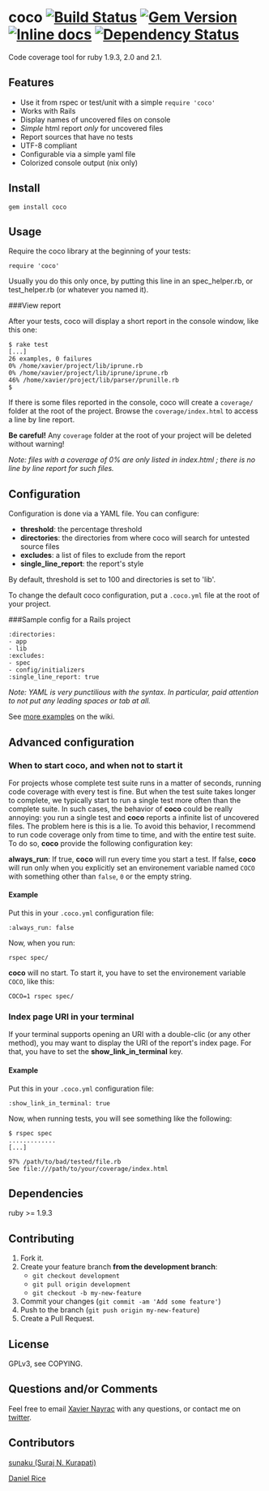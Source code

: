 coco [![Build Status](https://travis-ci.org/lkdjiin/coco.png)](https://travis-ci.org/lkdjiin/coco) [![Gem Version](https://badge.fury.io/rb/coco.png)](http://badge.fury.io/rb/coco) [![Inline docs](http://inch-pages.github.io/github/lkdjiin/coco.png)](http://inch-pages.github.io/github/lkdjiin/coco) [![Dependency Status](https://gemnasium.com/lkdjiin/coco.svg)](https://gemnasium.com/lkdjiin/coco)
==============================

Code coverage tool for ruby 1.9.3, 2.0 and 2.1.

Features
--------------------------------

* Use it from rspec or test/unit with a simple `require 'coco'`
* Works with Rails
* Display names of uncovered files on console
* _Simple_ html report _only_ for uncovered files
* Report sources that have no tests
* UTF-8 compliant
* Configurable via a simple yaml file
* Colorized console output (nix only)


Install
--------------------------------

    gem install coco

Usage
--------------------------------
Require the coco library at the beginning of your tests:

    require 'coco'

Usually you do this only once, by putting this line in an spec_helper.rb,
or test_helper.rb (or whatever you named it).

###View report

After your tests, coco will display a short report in the console window, like this one:

    $ rake test
    [...]
    26 examples, 0 failures
    0% /home/xavier/project/lib/iprune.rb
    0% /home/xavier/project/lib/iprune/iprune.rb
    46% /home/xavier/project/lib/parser/prunille.rb
    $

If there is some files reported in the console, coco will create a `coverage/`
folder at the root of the project. Browse the `coverage/index.html` to access
a line by line report.

**Be careful!** Any `coverage` folder at the root of your project will be
deleted without warning!

_Note: files with a coverage of 0% are only listed in index.html ; there
is no line by line report for such files._

Configuration
----------------------------------

Configuration is done via a YAML file. You can configure:

* __threshold__: the percentage threshold
* __directories__: the directories from where coco will search for untested source files
* __excludes__: a list of files to exclude from the report
* __single_line_report__: the report's style

By default, threshold is set to 100 and directories is set to 'lib'.

To change the default coco configuration, put a `.coco.yml` file at the root of your project.


###Sample config for a Rails project

    :directories: 
    - app
    - lib
    :excludes:
    - spec
    - config/initializers
    :single_line_report: true

_Note: YAML is very punctilious with the syntax. In particular, paid attention
to not put any leading spaces or tab at all._

See [more examples](https://github.com/lkdjiin/coco/wiki) on the wiki.

Advanced configuration
---------------------------------

### When to start coco, and when not to start it
For projects whose complete test suite runs in a matter of seconds,
running code coverage with every test is fine.
But when the test suite takes longer to complete, we typically start to
run a single test more often than the complete suite. In such cases,
the behavior of **coco** could be really annoying: you run a single
test and **coco** reports a infinite list of uncovered files. The
problem here is this is a lie. To avoid this behavior, I recommend to
run code coverage only from time to time, and with the entire test
suite. To do so, **coco** provide the following configuration key:

__always_run__: If true, **coco** will run every time you start a test.
If false, **coco** will run only when you explicitly set an
environement variable named `COCO` with something other than `false`,
`0` or the empty string.

#### Example

Put this in your `.coco.yml` configuration file:

    :always_run: false

Now, when you run:

    rspec spec/

**coco** will no start. To start it, you have to set the
environement variable `COCO`, like this:

    COCO=1 rspec spec/

### Index page URI in your terminal

If your terminal supports opening an URI with a double-clic (or any
other method), you may want to display the URI of the report's index
page. For that, you have to set the __show_link_in_terminal__ key.

#### Example

Put this in your `.coco.yml` configuration file:

    :show_link_in_terminal: true

Now, when running tests, you will see something like the following:

    $ rspec spec
    .............
    [...]

    97% /path/to/bad/tested/file.rb
    See file:///path/to/your/coverage/index.html


Dependencies
--------------------------------

ruby >= 1.9.3


Contributing
--------------------------------

1. Fork it.
2. Create your feature branch **from the development branch**:
   - `git checkout development`
   - `git pull origin development`
   - `git checkout -b my-new-feature`
3. Commit your changes (`git commit -am 'Add some feature'`)
4. Push to the branch (`git push origin my-new-feature`)
5. Create a Pull Request.


License
--------------------------------
GPLv3, see COPYING.


Questions and/or Comments
--------------------------------

Feel free to email [Xavier Nayrac](mailto:xavier.nayrac@gmail.com)
with any questions, or contact me on [twitter](https://twitter.com/lkdjiin).

Contributors
--------------------------------

[sunaku (Suraj N. Kurapati)](https://github.com/sunaku)

[Daniel Rice](https://github.com/BigNerdRanchDan)
